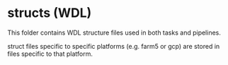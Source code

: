 # structs (WDL)

This folder contains WDL structure files used in both tasks and pipelines.

struct files specific to specific platforms (e.g. farm5 or gcp)
are stored in files specific to that platform.